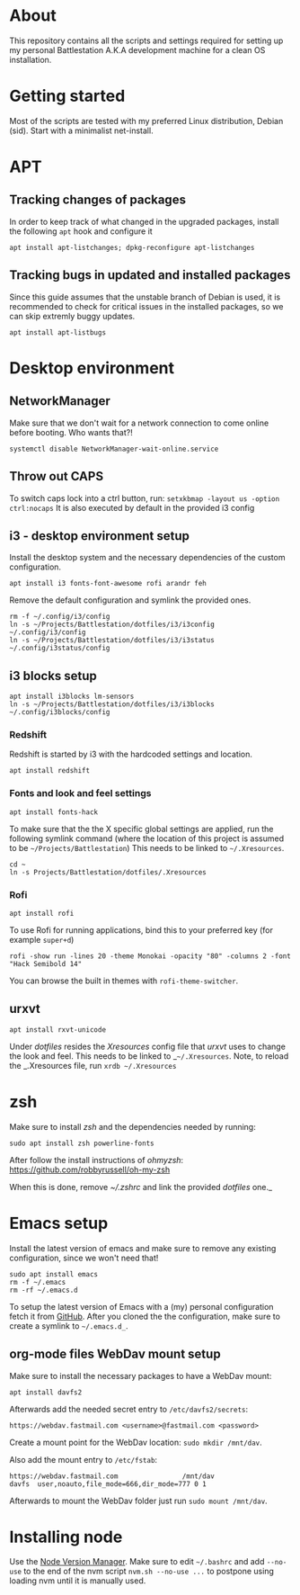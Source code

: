 # About
This repository contains all the scripts and settings required for setting up my personal Battlestation A.K.A development machine for a clean OS installation.

# Getting started

Most of the scripts are tested with my preferred Linux distribution, Debian (sid). Start with a minimalist net-install. 

# APT

## Tracking changes of packages

In order to keep track of what changed in the upgraded packages, install the following `apt` hook and configure it
```
apt install apt-listchanges; dpkg-reconfigure apt-listchanges
```

## Tracking bugs in updated and installed packages

Since this guide assumes that the unstable branch of Debian is used, it is recommended to check for critical issues in the installed packages, so we can skip extremly buggy updates.
```
apt install apt-listbugs
```

# Desktop environment

## NetworkManager
Make sure that we don't wait for a network connection to come online before booting. Who wants that?!

```
systemctl disable NetworkManager-wait-online.service
```

## Throw out CAPS

To switch caps lock into a ctrl button, run: `setxkbmap -layout us -option ctrl:nocaps`
It is also executed by default in the provided i3 config

## i3 - desktop environment setup 

Install the desktop system and the necessary dependencies of the custom configuration.

```
apt install i3 fonts-font-awesome rofi arandr feh
```

Remove the default configuration and symlink the provided ones.

```
rm -f ~/.config/i3/config
ln -s ~/Projects/Battlestation/dotfiles/i3/i3config ~/.config/i3/config
ln -s ~/Projects/Battlestation/dotfiles/i3/i3status ~/.config/i3status/config
```

## i3 blocks setup

```
apt install i3blocks lm-sensors
ln -s ~/Projects/Battlestation/dotfiles/i3/i3blocks ~/.config/i3blocks/config
```


### Redshift

Redshift is started by i3 with the hardcoded settings and location.

```
apt install redshift
```

### Fonts and look and feel settings

```
apt install fonts-hack
```

To make sure that the the X specific global settings are applied, run the following symlink command (where the location of this project is assumed to be `~/Projects/Battlestation`)
This needs to be linked to `~/.Xresources`.
```
cd ~
ln -s Projects/Battlestation/dotfiles/.Xresources
```

### Rofi

```
apt install rofi
```

To use Rofi for running applications, bind this to your preferred key (for example `super+d`)
```
rofi -show run -lines 20 -theme Monokai -opacity "80" -columns 2 -font "Hack Semibold 14"
```
You can browse the built in themes with `rofi-theme-switcher`.


## urxvt

```
apt install rxvt-unicode
```

Under _dotfiles_ resides the _Xresources_ config file that _urxvt_ uses to change the look and feel.
This needs to be linked to _`~/.Xresources`.
Note, to reload the _.Xresources file, run `xrdb ~/.Xresources`

# zsh
Make sure to install _zsh_ and the dependencies needed by running:
```
sudo apt install zsh powerline-fonts
```

After follow the install instructions of _ohmyzsh_: https://github.com/robbyrussell/oh-my-zsh

When this is done, remove _~/.zshrc_ and link the provided _dotfiles_ one._

# Emacs setup

Install the latest version of emacs and make sure to remove any existing configuration, since we won't need that!

```
sudo apt install emacs
rm -f ~/.emacs
rm -rf ~/.emacs.d
```

To setup the latest version of Emacs with a (my) personal configuration fetch it from [GitHub](https://github.com/snorbi07/emacs.d).
After you cloned the the configuration, make sure to create a symlink to `~/.emacs.d_`.

## org-mode files WebDav mount setup
Make sure to install the necessary packages to have a WebDav mount:
```
apt install davfs2
```

Afterwards add the needed secret entry to `/etc/davfs2/secrets`:
```
https://webdav.fastmail.com <username>@fastmail.com <password>
```

Create a mount point for the WebDav location: `sudo mkdir /mnt/dav`.

Also add the mount entry to `/etc/fstab`:
```
https://webdav.fastmail.com                /mnt/dav                davfs  user,noauto,file_mode=666,dir_mode=777 0 1
```

Afterwards to mount the WebDav folder just run `sudo mount /mnt/dav`.

# Installing node

Use the [Node Version Manager](https://github.com/creationix/nvm).
Make sure to edit `~/.bashrc` and add `--no-use` to the end of the nvm script `nvm.sh --no-use ...` to postpone using loading nvm until it is manually used.

